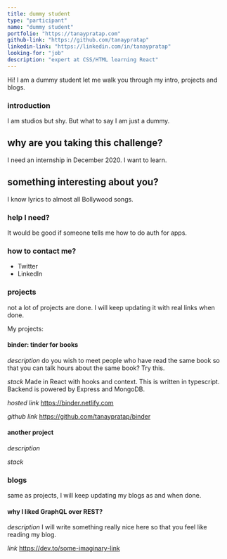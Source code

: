 ```yaml
---
title: dummy student
type: "participant"
name: "dummy student"
portfolio: "https://tanaypratap.com"
github-link: "https://github.com/tanaypratap"
linkedin-link: "https://linkedin.com/in/tanaypratap"
looking-for: "job"
description: "expert at CSS/HTML learning React"
---
```


Hi! I am a dummy student let me walk you through my intro, projects and blogs.

### introduction

I am studios but shy. But what to say I am just a dummy.

## why are you taking this challenge?

I need an internship in December 2020.
I want to learn.

## something interesting about you?

I know lyrics to almost all Bollywood songs.

### help I need?

It would be good if someone tells me how to do auth for apps.

### how to contact me?

- Twitter
- LinkedIn

### projects

not a lot of projects are done. I will keep updating it with real links when done.

My projects:

#### binder: tinder for books

_description_ do you wish to meet people who have read the same book so that you can talk hours about the same book? Try this.

_stack_ Made in React with hooks and context. This is written in typescript. Backend is powered by Express and MongoDB.

_hosted link_ https://binder.netlify.com

_github link_ https://github.com/tanaypratap/binder

#### another project

_description_

_stack_

### blogs

same as projects, I will keep updating my blogs as and when done.

#### why I liked GraphQL over REST?

_description_ I will write something really nice here so that you feel like reading my blog.

_link_ https://dev.to/some-imaginary-link




